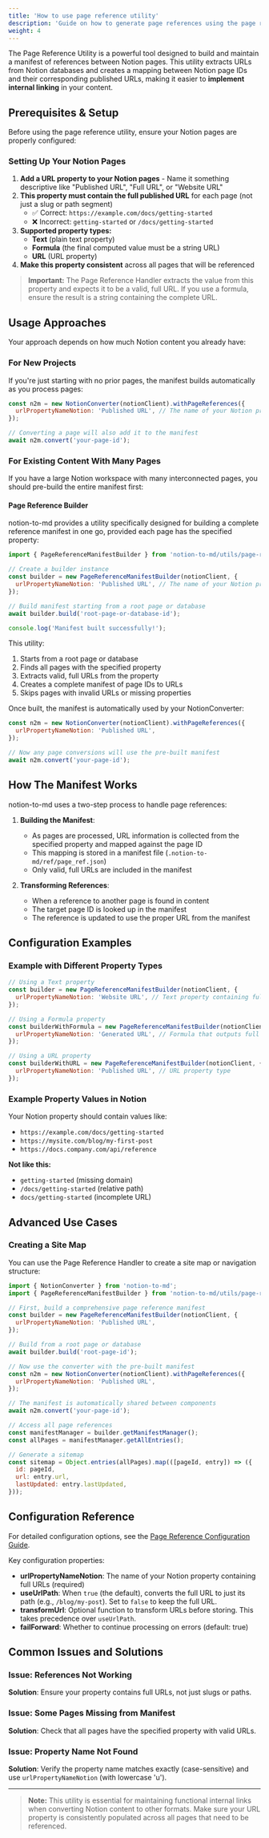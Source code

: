 ```yaml
---
title: 'How to use page reference utility'
description: 'Guide on how to generate page references using the page reference utility for internal linking'
weight: 4
---
```


The Page Reference Utility is a powerful tool designed to build and maintain a manifest of references between Notion pages. This utility extracts URLs from Notion databases and creates a mapping between Notion page IDs and their corresponding published URLs, making it easier to **implement internal linking** in your content.

## Prerequisites & Setup

Before using the page reference utility, ensure your Notion pages are properly configured:

### Setting Up Your Notion Pages

1. **Add a URL property to your Notion pages** - Name it something descriptive like "Published URL", "Full URL", or "Website URL"
2. **This property must contain the full published URL** for each page (not just a slug or path segment)
   - ✅ Correct: `https://example.com/docs/getting-started`
   - ❌ Incorrect: `getting-started` or `/docs/getting-started`
3. **Supported property types:**
   - **Text** (plain text property)
   - **Formula** (the final computed value must be a string URL)
   - **URL** (URL property)
4. **Make this property consistent** across all pages that will be referenced

> **Important:** The Page Reference Handler extracts the value from this property and expects it to be a valid, full URL. If you use a formula, ensure the result is a string containing the complete URL.

## Usage Approaches

Your approach depends on how much Notion content you already have:

### For New Projects

If you're just starting with no prior pages, the manifest builds automatically as you process pages:

```javascript
const n2m = new NotionConverter(notionClient).withPageReferences({
  urlPropertyNameNotion: 'Published URL', // The name of your Notion property (required)
});

// Converting a page will also add it to the manifest
await n2m.convert('your-page-id');
```

### For Existing Content With Many Pages

If you have a large Notion workspace with many interconnected pages, you should pre-build the entire manifest first:

#### Page Reference Builder

notion-to-md provides a utility specifically designed for building a complete reference manifest in one go, provided each page has the specified property:

```javascript
import { PageReferenceManifestBuilder } from 'notion-to-md/utils/page-ref-builder';

// Create a builder instance
const builder = new PageReferenceManifestBuilder(notionClient, {
  urlPropertyNameNotion: 'Published URL', // The name of your Notion property (required)
});

// Build manifest starting from a root page or database
await builder.build('root-page-or-database-id');

console.log('Manifest built successfully!');
```

This utility:

1. Starts from a root page or database
2. Finds all pages with the specified property
3. Extracts valid, full URLs from the property
4. Creates a complete manifest of page IDs to URLs
5. Skips pages with invalid URLs or missing properties

Once built, the manifest is automatically used by your NotionConverter:

```javascript
const n2m = new NotionConverter(notionClient).withPageReferences({
  urlPropertyNameNotion: 'Published URL',
});

// Now any page conversions will use the pre-built manifest
await n2m.convert('your-page-id');
```

## How The Manifest Works

notion-to-md uses a two-step process to handle page references:

1. **Building the Manifest**:
   - As pages are processed, URL information is collected from the specified property and mapped against the page ID
   - This mapping is stored in a manifest file (`.notion-to-md/ref/page_ref.json`)
   - Only valid, full URLs are included in the manifest

2. **Transforming References**:
   - When a reference to another page is found in content
   - The target page ID is looked up in the manifest
   - The reference is updated to use the proper URL from the manifest

## Configuration Examples

### Example with Different Property Types

```javascript
// Using a Text property
const builder = new PageReferenceManifestBuilder(notionClient, {
  urlPropertyNameNotion: 'Website URL', // Text property containing full URLs
});

// Using a Formula property
const builderWithFormula = new PageReferenceManifestBuilder(notionClient, {
  urlPropertyNameNotion: 'Generated URL', // Formula that outputs full URLs
});

// Using a URL property
const builderWithURL = new PageReferenceManifestBuilder(notionClient, {
  urlPropertyNameNotion: 'Published URL', // URL property type
});
```

### Example Property Values in Notion

Your Notion property should contain values like:

- `https://example.com/docs/getting-started`
- `https://mysite.com/blog/my-first-post`
- `https://docs.company.com/api/reference`

**Not like this:**

- `getting-started` (missing domain)
- `/docs/getting-started` (relative path)
- `docs/getting-started` (incomplete URL)

## Advanced Use Cases

### Creating a Site Map

You can use the Page Reference Handler to create a site map or navigation structure:

```javascript
import { NotionConverter } from 'notion-to-md';
import { PageReferenceManifestBuilder } from 'notion-to-md/utils/page-ref-builder';

// First, build a comprehensive page reference manifest
const builder = new PageReferenceManifestBuilder(notionClient, {
  urlPropertyNameNotion: 'Published URL',
});

// Build from a root page or database
await builder.build('root-page-id');

// Now use the converter with the pre-built manifest
const n2m = new NotionConverter(notionClient).withPageReferences({
  urlPropertyNameNotion: 'Published URL',
});

// The manifest is automatically shared between components
await n2m.convert('your-page-id');

// Access all page references
const manifestManager = builder.getManifestManager();
const allPages = manifestManager.getAllEntries();

// Generate a sitemap
const sitemap = Object.entries(allPages).map(([pageId, entry]) => ({
  id: pageId,
  url: entry.url,
  lastUpdated: entry.lastUpdated,
}));
```

## Configuration Reference

For detailed configuration options, see the [Page Reference Configuration Guide](../configuration/#page-reference-configuration).

Key configuration properties:

- **urlPropertyNameNotion**: The name of your Notion property containing full URLs (required)
- **useUrlPath**: When `true` (the default), converts the full URL to just its path (e.g., `/blog/my-post`). Set to `false` to keep the full URL.
- **transformUrl**: Optional function to transform URLs before storing. This takes precedence over `useUrlPath`.
- **failForward**: Whether to continue processing on errors (default: true)

## Common Issues and Solutions

### Issue: References Not Working

**Solution**: Ensure your property contains full URLs, not just slugs or paths.

### Issue: Some Pages Missing from Manifest

**Solution**: Check that all pages have the specified property with valid URLs.

### Issue: Property Name Not Found

**Solution**: Verify the property name matches exactly (case-sensitive) and use `urlPropertyNameNotion` (with lowercase 'u').

---

> **Note:** This utility is essential for maintaining functional internal links when converting Notion content to other formats. Make sure your URL property is consistently populated across all pages that need to be referenced.
